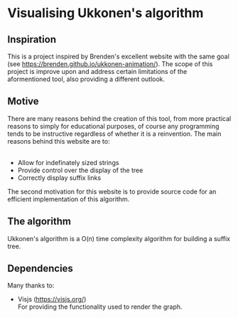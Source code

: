 # Visualising Ukkonen's algorithm
<h2>Inspiration</h2>
This is a project inspired by Brenden's excellent website with the same goal (see <a href = https://brenden.github.io/ukkonen-animation/>https://brenden.github.io/ukkonen-animation/</a>). The scope of this project is improve upon and address certain limitations of the aformentioned tool, also providing a different outlook.

<h2>Motive</h2>
There are many reasons behind the creation of this tool, from more practical reasons to simply for educational purposes, of course any programming tends to be instructive regardless of whether it is a reinvention. The main reasons behind this website are to:
<br></br>
<ul>
  <li>Allow for indefinately sized strings</li>
  <li>Provide control over the display of the tree</li>
  <li>Correctly display suffix links</li>
</ul>

The second motivation for this website is to provide source code for an efficient implementation of this algorithm.

<h2>The algorithm</h2>
Ukkonen's algorithm is a O(n) time complexity algorithm for building a suffix tree. 
<h2>Dependencies</h2>
Many thanks to:
<ul>
  <li>Visjs (<a href = "https://visjs.org/">https://visjs.org/</a>)</li>
  For providing the functionality used to render the graph.
</ul>
